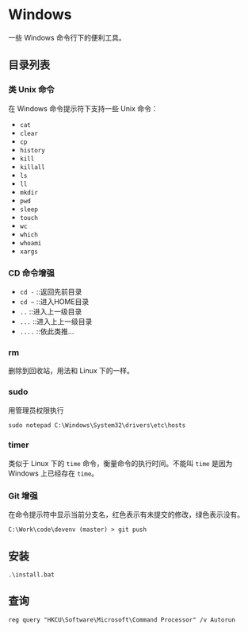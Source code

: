 # Windows

一些 Windows 命令行下的便利工具。

## 目录列表

### 类 Unix 命令

在 Windows 命令提示符下支持一些 Unix 命令：

- `cat`
- `clear`
- `cp`
- `history`
- `kill`
- `killall`
- `ls`
- `ll`
- `mkdir`
- `pwd`
- `sleep`
- `touch`
- `wc`
- `which`
- `whoami`
- `xargs`

### CD 命令增强

- `cd -`  ::返回先前目录
- `cd ~`  ::进入HOME目录
- `..`    ::进入上一级目录
- `...`   ::进入上上一级目录
- `....`  ::依此类推...

### rm

删除到回收站，用法和 Linux 下的一样。

### sudo

用管理员权限执行

```console
sudo notepad C:\Windows\System32\drivers\etc\hosts
```

### timer

类似于 Linux 下的 `time` 命令，衡量命令的执行时间。不能叫 `time` 是因为 Windows 上已经存在 `time`。

### Git 增强

在命令提示符中显示当前分支名，红色表示有未提交的修改，绿色表示没有。

```console
C:\Work\code\devenv (master) > git push
```

## 安装

```console
.\install.bat
```

## 查询

```console
reg query "HKCU\Software\Microsoft\Command Processor" /v Autorun
```
